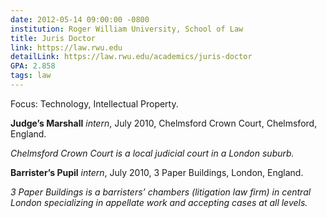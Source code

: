 ```yaml
---
date: 2012-05-14 09:00:00 -0800
institution: Roger William University, School of Law
title: Juris Doctor
link: https://law.rwu.edu
detailLink: https://law.rwu.edu/academics/juris-doctor
GPA: 2.858
tags: law
---
```

Focus: Technology, Intellectual Property.

<p><strong>Judge&#8217;s Marshall</strong> <em>intern</em>, July 2010, Chelmsford Crown Court, Chelmsford, England.</p>

<p><em>Chelmsford Crown Court is a local judicial court in a London suburb.</em></p>

<p><strong>Barrister&#8217;s Pupil</strong> <em>intern</em>, July 2010, 3 Paper Buildings, London, England. </p>

<p><em>3 Paper Buildings is a barristers&#8217; chambers (litigation law firm) in central London specializing in appellate work and accepting cases at all levels.</em></p>

